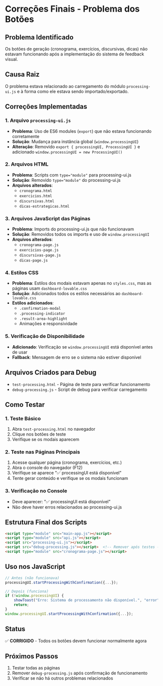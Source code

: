 # Correções Finais - Problema dos Botões

## Problema Identificado
Os botões de geração (cronograma, exercícios, discursivas, dicas) não estavam funcionando após a implementação do sistema de feedback visual.

## Causa Raiz
O problema estava relacionado ao carregamento do módulo `processing-ui.js` e à forma como ele estava sendo importado/exportado.

## Correções Implementadas

### 1. **Arquivo `processing-ui.js`**
- **Problema**: Uso de ES6 modules (`export`) que não estava funcionando corretamente
- **Solução**: Mudança para instância global (`window.processingUI`)
- **Alteração**: Removido `export { processingUI, ProcessingUI }` e adicionado `window.processingUI = new ProcessingUI()`

### 2. **Arquivos HTML**
- **Problema**: Scripts com `type="module"` para processing-ui.js
- **Solução**: Removido `type="module"` do processing-ui.js
- **Arquivos alterados**:
  - `cronograma.html`
  - `exercicios.html`
  - `discursivas.html`
  - `dicas-estrategicas.html`

### 3. **Arquivos JavaScript das Páginas**
- **Problema**: Imports do processing-ui.js que não funcionavam
- **Solução**: Removidos todos os imports e uso de `window.processingUI`
- **Arquivos alterados**:
  - `cronograma-page.js`
  - `exercicios-page.js`
  - `discursivas-page.js`
  - `dicas-page.js`

### 4. **Estilos CSS**
- **Problema**: Estilos dos modais estavam apenas no `styles.css`, mas as páginas usam `dashboard-lovable.css`
- **Solução**: Adicionados todos os estilos necessários ao `dashboard-lovable.css`
- **Estilos adicionados**:
  - `.confirmation-modal`
  - `.processing-indicator`
  - `.result-area-highlight`
  - Animações e responsividade

### 5. **Verificação de Disponibilidade**
- **Adicionado**: Verificação se `window.processingUI` está disponível antes de usar
- **Fallback**: Mensagem de erro se o sistema não estiver disponível

## Arquivos Criados para Debug
- `test-processing.html` - Página de teste para verificar funcionamento
- `debug-processing.js` - Script de debug para verificar carregamento

## Como Testar

### 1. **Teste Básico**
1. Abra `test-processing.html` no navegador
2. Clique nos botões de teste
3. Verifique se os modais aparecem

### 2. **Teste nas Páginas Principais**
1. Acesse qualquer página (cronograma, exercícios, etc.)
2. Abra o console do navegador (F12)
3. Verifique se aparece "✅ processingUI está disponível"
4. Tente gerar conteúdo e verifique se os modais funcionam

### 3. **Verificação no Console**
- Deve aparecer: "✅ processingUI está disponível"
- Não deve haver erros relacionados ao processing-ui.js

## Estrutura Final dos Scripts

```html
<script type="module" src="main-app.js"></script>
<script type="module" src="api.js"></script>
<script src="processing-ui.js"></script>
<script src="debug-processing.js"></script>  <!-- Remover após testes -->
<script type="module" src="cronograma-page.js"></script>
```

## Uso nos JavaScript

```javascript
// Antes (não funcionava)
processingUI.startProcessingWithConfirmation({...});

// Depois (funciona)
if (!window.processingUI) {
    showToast("Erro: Sistema de processamento não disponível.", "error");
    return;
}
window.processingUI.startProcessingWithConfirmation({...});
```

## Status
✅ **CORRIGIDO** - Todos os botões devem funcionar normalmente agora

## Próximos Passos
1. Testar todas as páginas
2. Remover `debug-processing.js` após confirmação de funcionamento
3. Verificar se não há outros problemas relacionados 